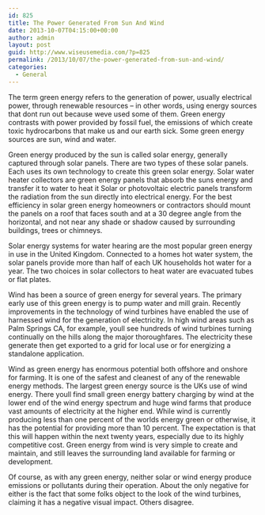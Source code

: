 ```yaml
---
id: 825
title: The Power Generated From Sun And Wind
date: 2013-10-07T04:15:00+00:00
author: admin
layout: post
guid: http://www.wiseusemedia.com/?p=825
permalink: /2013/10/07/the-power-generated-from-sun-and-wind/
categories:
  - General
---
```

The term green energy refers to the generation of power, usually electrical power, through renewable resources – in other words, using energy sources that dont run out because weve used some of them. Green energy contrasts with power provided by fossil fuel, the emissions of which create toxic hydrocarbons that make us and our earth sick. Some green energy sources are sun, wind and water.

Green energy produced by the sun is called solar energy, generally captured through solar panels. There are two types of these solar panels. Each uses its own technology to create this green solar energy. Solar water heater collectors are green energy panels that absorb the suns energy and transfer it to water to heat it Solar or photovoltaic electric panels transform the radiation from the sun directly into electrical energy. For the best efficiency in solar green energy homeowners or contractors should mount the panels on a roof that faces south and at a 30 degree angle from the horizontal, and not near any shade or shadow caused by surrounding buildings, trees or chimneys.

Solar energy systems for water hearing are the most popular green energy in use in the United Kingdom. Connected to a homes hot water system, the solar panels provide more than half of each UK households hot water for a year. The two choices in solar collectors to heat water are evacuated tubes or flat plates.

Wind has been a source of green energy for several years. The primary early use of this green energy is to pump water and mill grain. Recently improvements in the technology of wind turbines have enabled the use of harnessed wind for the generation of electricity. In high wind areas such as Palm Springs CA, for example, youll see hundreds of wind turbines turning continually on the hills along the major thoroughfares. The electricity these generate then get exported to a grid for local use or for energizing a standalone application.

Wind as green energy has enormous potential both offshore and onshore for farming. It is one of the safest and cleanest of any of the renewable energy methods. The largest green energy source is the UKs use of wind energy. There youll find small green energy battery charging by wind at the lower end of the wind energy spectrum and huge wind farms that produce vast amounts of electricity at the higher end. While wind is currently producing less than one percent of the worlds energy green or otherwise, it has the potential for providing more than 10 percent. The expectation is that this will happen within the next twenty years, especially due to its highly competitive cost. Green energy from wind is very simple to create and maintain, and still leaves the surrounding land available for farming or development.

Of course, as with any green energy, neither solar or wind energy produce emissions or pollutants during their operation. About the only negative for either is the fact that some folks object to the look of the wind turbines, claiming it has a negative visual impact. Others disagree.